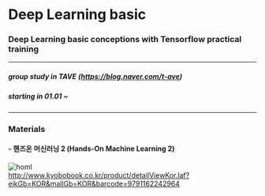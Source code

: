 # Deep Learning basic
### Deep Learning basic conceptions with Tensorflow practical training
-----
##### group study in _TAVE_ (https://blog.naver.com/t-ave)
##### starting in 01.01 ~
-----
### Materials 
#### - 핸즈온 머신러닝 2 (Hands-On Machine Learning 2)
![homl](http://image.kyobobook.co.kr/images/book/large/649/l9781492032649.jpg)  
http://www.kyobobook.co.kr/product/detailViewKor.laf?ejkGb=KOR&mallGb=KOR&barcode=9791162242964



